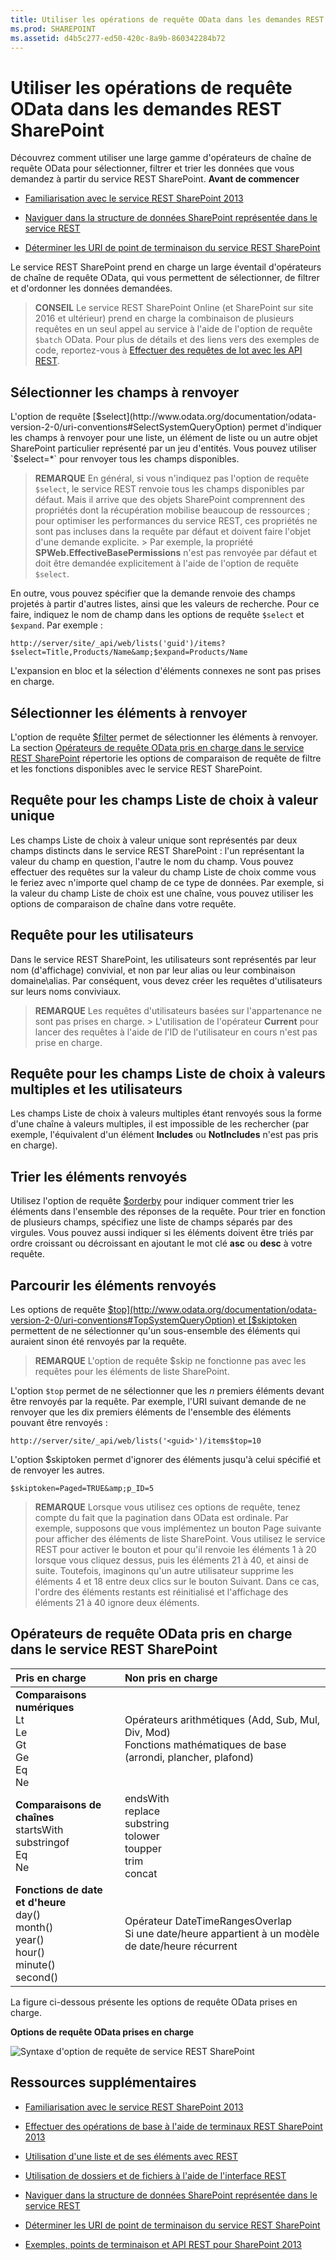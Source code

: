 ```yaml
---
title: Utiliser les opérations de requête OData dans les demandes REST SharePoint
ms.prod: SHAREPOINT
ms.assetid: d4b5c277-ed50-420c-8a9b-860342284b72
---
```




# Utiliser les opérations de requête OData dans les demandes REST SharePoint
Découvrez comment utiliser une large gamme d'opérateurs de chaîne de requête OData pour sélectionner, filtrer et trier les données que vous demandez à partir du service REST SharePoint.
 **Avant de commencer**
  
    
    


-  [Familiarisation avec le service REST SharePoint 2013](get-to-know-the-sharepoint-2013-rest-service.md)
    
  
-  [Naviguer dans la structure de données SharePoint représentée dans le service REST](navigate-the-sharepoint-data-structure-represented-in-the-rest-service.md)
    
  
-  [Déterminer les URI de point de terminaison du service REST SharePoint](determine-sharepoint-rest-service-endpoint-uris.md)
    
  

Le service REST SharePoint prend en charge un large éventail d'opérateurs de chaîne de requête OData, qui vous permettent de sélectionner, de filtrer et d'ordonner les données demandées.
  
    
    


> **CONSEIL**
> Le service REST SharePoint Online (et SharePoint sur site 2016 et ultérieur) prend en charge la combinaison de plusieurs requêtes en un seul appel au service à l'aide de l'option de requête  `$batch` OData. Pour plus de détails et des liens vers des exemples de code, reportez-vous à [Effectuer des requêtes de lot avec les API REST](make-batch-requests-with-the-rest-apis.md). 
  
    
    


## Sélectionner les champs à renvoyer

L'option de requête  [$select](http://www.odata.org/documentation/odata-version-2-0/uri-conventions#SelectSystemQueryOption) permet d'indiquer les champs à renvoyer pour une liste, un élément de liste ou un autre objet SharePoint particulier représenté par un jeu d'entités. Vous pouvez utiliser `$select=*` pour renvoyer tous les champs disponibles.
  
    
    

> **REMARQUE**
> En général, si vous n'indiquez pas l'option de requête  `$select`, le service REST renvoie tous les champs disponibles par défaut. Mais il arrive que des objets SharePoint comprennent des propriétés dont la récupération mobilise beaucoup de ressources ; pour optimiser les performances du service REST, ces propriétés ne sont pas incluses dans la requête par défaut et doivent faire l'objet d'une demande explicite. > Par exemple, la propriété **SPWeb.EffectiveBasePermissions** n'est pas renvoyée par défaut et doit être demandée explicitement à l'aide de l'option de requête `$select`. 
  
    
    

En outre, vous pouvez spécifier que la demande renvoie des champs projetés à partir d'autres listes, ainsi que les valeurs de recherche. Pour ce faire, indiquez le nom de champ dans les options de requête  `$select` et `$expand`. Par exemple :
  
    
    
 `http://server/site/_api/web/lists('guid')/items?$select=Title,Products/Name&amp;$expand=Products/Name`
  
    
    
L'expansion en bloc et la sélection d'éléments connexes ne sont pas prises en charge.
  
    
    

## Sélectionner les éléments à renvoyer

L'option de requête  [$filter](http://www.odata.org/documentation/odata-version-2-0/uri-conventions#FilterSystemQueryOption) permet de sélectionner les éléments à renvoyer. La section [Opérateurs de requête OData pris en charge dans le service REST SharePoint](#bk_supported) répertorie les options de comparaison de requête de filtre et les fonctions disponibles avec le service REST SharePoint.
  
    
    

## Requête pour les champs Liste de choix à valeur unique

Les champs Liste de choix à valeur unique sont représentés par deux champs distincts dans le service REST SharePoint : l'un représentant la valeur du champ en question, l'autre le nom du champ. Vous pouvez effectuer des requêtes sur la valeur du champ Liste de choix comme vous le feriez avec n'importe quel champ de ce type de données. Par exemple, si la valeur du champ Liste de choix est une chaîne, vous pouvez utiliser les options de comparaison de chaîne dans votre requête.
  
    
    

## Requête pour les utilisateurs

Dans le service REST SharePoint, les utilisateurs sont représentés par leur nom (d'affichage) convivial, et non par leur alias ou leur combinaison domaine\\alias. Par conséquent, vous devez créer les requêtes d'utilisateurs sur leurs noms conviviaux.
  
    
    

> **REMARQUE**
> Les requêtes d'utilisateurs basées sur l'appartenance ne sont pas prises en charge. > L'utilisation de l'opérateur **Current** pour lancer des requêtes à l'aide de l'ID de l'utilisateur en cours n'est pas prise en charge.
  
    
    


## Requête pour les champs Liste de choix à valeurs multiples et les utilisateurs

Les champs Liste de choix à valeurs multiples étant renvoyés sous la forme d'une chaîne à valeurs multiples, il est impossible de les rechercher (par exemple, l'équivalent d'un élément **Includes** ou **NotIncludes** n'est pas pris en charge).
  
    
    

## Trier les éléments renvoyés

Utilisez l'option de requête  [$orderby](http://www.odata.org/documentation/odata-version-2-0/uri-conventions#OrderBySystemQueryOption) pour indiquer comment trier les éléments dans l'ensemble des réponses de la requête. Pour trier en fonction de plusieurs champs, spécifiez une liste de champs séparés par des virgules. Vous pouvez aussi indiquer si les éléments doivent être triés par ordre croissant ou décroissant en ajoutant le mot clé **asc** ou **desc** à votre requête.
  
    
    

## Parcourir les éléments renvoyés

Les options de requête  [$top](http://www.odata.org/documentation/odata-version-2-0/uri-conventions#TopSystemQueryOption) et [$skiptoken](http://msdn.microsoft.com/library/dd942121.aspx) permettent de ne sélectionner qu'un sous-ensemble des éléments qui auraient sinon été renvoyés par la requête.
  
    
    

> **REMARQUE**
> L'option de requête $skip ne fonctionne pas avec les requêtes pour les éléments de liste SharePoint. 
  
    
    

L'option  `$top` permet de ne sélectionner que les *n*  premiers éléments devant être renvoyés par la requête. Par exemple, l'URI suivant demande de ne renvoyer que les dix premiers éléments de l'ensemble des éléments pouvant être renvoyés :
  
    
    
 `http://server/site/_api/web/lists('<guid>')/items$top=10`
  
    
    
L'option $skiptoken permet d'ignorer des éléments jusqu'à celui spécifié et de renvoyer les autres.
  
    
    
 `$skiptoken=Paged=TRUE&amp;p_ID=5`
  
    
    

> **REMARQUE**
> Lorsque vous utilisez ces options de requête, tenez compte du fait que la pagination dans OData est ordinale. Par exemple, supposons que vous implémentez un bouton Page suivante pour afficher des éléments de liste SharePoint. Vous utilisez le service REST pour activer le bouton et pour qu'il renvoie les éléments 1 à 20 lorsque vous cliquez dessus, puis les éléments 21 à 40, et ainsi de suite. Toutefois, imaginons qu'un autre utilisateur supprime les éléments 4 et 18 entre deux clics sur le bouton Suivant. Dans ce cas, l'ordre des éléments restants est réinitialisé et l'affichage des éléments 21 à 40 ignore deux éléments. 
  
    
    


## Opérateurs de requête OData pris en charge dans le service REST SharePoint
<a name="bk_supported"> </a>



|**Pris en charge**|**Non pris en charge**|
|:-----|:-----|
|**Comparaisons numériques** <br/>  Lt <br/>  Le <br/>  Gt <br/>  Ge <br/>  Eq <br/>  Ne <br/> | Opérateurs arithmétiques           (Add, Sub, Mul, Div, Mod) <br/>  Fonctions mathématiques de base          (arrondi, plancher, plafond)  <br/> |
|**Comparaisons de chaînes** <br/>  startsWith <br/>  substringof <br/>  Eq <br/>  Ne <br/> | endsWith <br/>  replace <br/>  substring <br/>  tolower <br/>  toupper <br/>  trim <br/>  concat <br/> |
|**Fonctions de date et d'heure** <br/>  day() <br/>  month() <br/>  year() <br/>  hour() <br/>  minute() <br/>  second() <br/> | Opérateur DateTimeRangesOverlap <br/>  Si une date/heure appartient à un modèle de date/heure récurrent <br/> |
   
La figure ci-dessous présente les options de requête OData prises en charge.
  
    
    

**Options de requête OData prises en charge**

  
    
    

  
    
    
![Syntaxe d'option de requête de service REST SharePoint](images/SPF15Con_REST_queryOptionSyntax.png)
  
    
    

  
    
    

  
    
    

## Ressources supplémentaires
<a name="bk_addresources"> </a>


-  [Familiarisation avec le service REST SharePoint 2013](get-to-know-the-sharepoint-2013-rest-service.md)
    
  
-  [Effectuer des opérations de base à l'aide de terminaux REST SharePoint 2013](complete-basic-operations-using-sharepoint-2013-rest-endpoints.md)
    
  
-  [Utilisation d'une liste et de ses éléments avec REST](working-with-lists-and-list-items-with-rest.md)
    
  
-  [Utilisation de dossiers et de fichiers à l'aide de l'interface REST](working-with-folders-and-files-with-rest.md)
    
  
-  [Naviguer dans la structure de données SharePoint représentée dans le service REST](navigate-the-sharepoint-data-structure-represented-in-the-rest-service.md)
    
  
-  [Déterminer les URI de point de terminaison du service REST SharePoint](determine-sharepoint-rest-service-endpoint-uris.md)
    
  
-  [Exemples, points de terminaison et API REST pour SharePoint 2013](02128c70-9d27-4388-9374-a11bce68fdb8.md)
    
  

  
    
    
